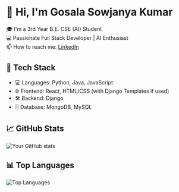 # 👋 Hi, I'm Gosala Sowjanya Kumar

🎓 I'm a 3rd Year B.E. CSE (AI) Student  
💻 Passionate Full Stack Developer | AI Enthusiast  
📫 How to reach me: [LinkedIn](https://www.linkedin.com/in/sowjanya-kumar-gosala/)

## 🔧 Tech Stack
- 💻 Languages: Python, Java, JavaScript
- 🌐 Frontend: React, HTML/CSS (with Django Templates if used)
- 🛠 Backend: Django
- 🗄️ Database: MongoDB, MySQL

## 📈 GitHub Stats
![Your GitHub stats](https://github-readme-stats.vercel.app/api?username=KumarGosala24&show_icons=true&theme=tokyonight)

## 📊 Top Languages
![Top Languages](https://github-readme-stats.vercel.app/api/top-langs/?username=KumarGosala24&layout=compact&theme=tokyonight)
